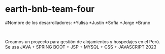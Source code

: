 # earth-bnb-team-four

#Nombre de los desarrolladores: 
*Yulisa
*Justin 
*Sofía 
*Jorge 
*Bruno 

<br/>

Creamos un proyecto para gestión de alojamientos y hospedajes en el Perú. Se usa JAVA + SPRING BOOT + JSP + MYSQL + CSS + JAVASCRIPT
2023
